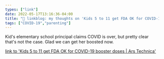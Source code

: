 ```yaml
---
types: ["link"]
date: 2022-05-17T13:16:36-04:00
title: "🔗 linkblog: my thoughts on 'Kids 5 to 11 get FDA OK for COVID-19 booster doses | Ars Technica'"
tags: ["COVID-19","parenting"]
---
```

Kid's elementary school principal claims COVID is over, but pretty clear that's not the case. Glad we can get her boosted now.
 

[link to 'Kids 5 to 11 get FDA OK for COVID-19 booster doses | Ars Technica'](https://arstechnica.com/science/2022/05/fda-greenlights-covid-19-booster-doses-for-kids-5-to-11/)

